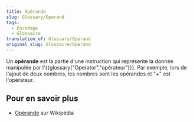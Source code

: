 ```yaml
---
title: Opérande
slug: Glossary/Operand
tags:
  - Encodage
  - Glossaire
translation_of: Glossary/Operand
original_slug: Glossaire/Operand
---
```

Un **opérande** est la partie d'une instruction qui représente la donnée manipulée par l'{{glossary("Operator","opérateur")}}. Par exemple, lors de l'ajout de deux nombres, les nombres sont les opérandes et "+" est l'opérateur.

## Pour en savoir plus

- [Opérande](https://fr.wikipedia.org/wiki/Op%C3%A9rande) sur Wikipédia
